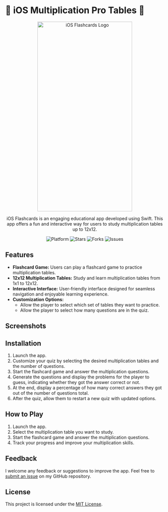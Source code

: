 # 📱 iOS Multiplication Pro Tables 🧮
<div align="center">
  <img src="https://github.com/ailynux/iOS-flashcards/assets/95152597/d2e9ce7c-6842-4be3-8d37-4b6f052758c2" alt="iOS Flashcards Logo" width="300" height="600">
  <p>iOS Flashcards is an engaging educational app developed using Swift. This app offers a fun and interactive way for users to study multiplication tables up to 12x12.</p>
</div>

<!-- Badges -->
<div align="center">
  <img src="https://img.shields.io/badge/platform-iOS-blue" alt="Platform">
  <img src="https://img.shields.io/github/stars/ailynux/iOS-flashcards" alt="Stars">
  <img src="https://img.shields.io/github/forks/ailynux/iOS-flashcards" alt="Forks">
  <img src="https://img.shields.io/github/issues/ailynux/iOS-flashcards" alt="Issues">
</div>

## Features

- **Flashcard Game:** Users can play a flashcard game to practice multiplication tables.
- **12x12 Multiplication Tables:** Study and learn multiplication tables from 1x1 to 12x12.
- **Interactive Interface:** User-friendly interface designed for seamless navigation and enjoyable learning experience.
- **Customization Options:**
  - Allow the player to select which set of tables they want to practice.
  - Allow the player to select how many questions are in the quiz.

## Screenshots



## Installation

1. Launch the app.
2. Customize your quiz by selecting the desired multiplication tables and the number of questions.
3. Start the flashcard game and answer the multiplication questions.
4. Generate the questions and display the problems for the player to guess, indicating whether they got the answer correct or not.
5. At the end, display a percentage of how many correct answers they got out of the number of questions total.
6. After the quiz, allow them to restart a new quiz with updated options.

## How to Play

1. Launch the app.
2. Select the multiplication table you want to study.
3. Start the flashcard game and answer the multiplication questions.
4. Track your progress and improve your multiplication skills.

## Feedback

I welcome any feedback or suggestions to improve the app. Feel free to [submit an issue](link-to-issue-tracker) on my GitHub repository.

## License

This project is licensed under the [MIT License](link-to-license-file).
